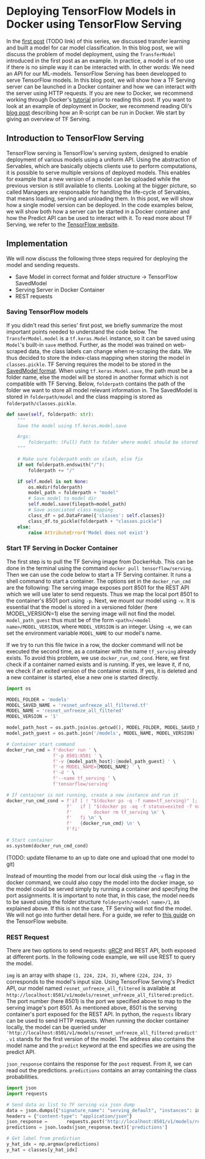 # Deploying TensorFlow Models in Docker using TensorFlow Serving

In the [first post]() (TODO link) of this series, we discussed transfer learning and built a model for car model classification. In this blog post, we will discuss the problem of model deployment, using the `TransferModel` introduced in the first post as an example. In practice, a model is of no use if there is no simple way it can be interacted with. In other words: We need an API for our ML-models. TensorFlow Serving has been developped to serve TensorFlow models. In this blog post, we will show how a TF Serving server can be launched in a Docker container and how we can interact with the server using HTTP requests. If you are new to Docker, we recommend working through Docker's [tutorial](https://docker-curriculum.com/) prior to reading this post. If you want to look at an example of deployment in Docker, we recommend reading Oli's [blog post](https://www.statworx.com/de/blog/running-your-r-script-in-docker/) describing how an R-script can be run in Docker. We start by giving an overview of TF Serving.

## Introduction to TensorFlow Serving

TensorFlow serving is TensorFlow's serving system, designed to enable deployment of various models using a uniform API. Using the abstraction of Servables, which are basically objects clients use to perform computations, it is possible to serve multiple versions of deployed models. This enables for example that a new version of a model can be uploaded while the previous version is still available to clients. Looking at the bigger picture, so called Managers are responsable for handling the life-cycle of Servables, that means loading, serving and unloading them. In this post, we will show how a single model version can be deployed. In the code examples below, we will show both how a server can be started in a Docker container and how the Predict API can be used to interact with it. To read more about TF Serving, we refer to the [TensorFlow website](https://www.tensorflow.org/tfx/guide/serving).

## Implementation

We will now discuss the following three steps required for deploying the model and sending requests.

* Save Model in correct format and folder structure -> TensorFlow SavedModel
* Serving Server in Docker Container
* REST requests

### Saving TensorFlow models

If you didn't read this series' first post, we briefly summarize the most important points needed to understand the code below. The `TransferModel.model` is a `tf.keras.Model` instance, so it can be saved using `Model`'s built-in `save` method. Further, as the model was trained on web-scraped data, the class labels can change when re-scraping the data. We thus decided to store the index-class mapping when storing the model in `classes.pickle`. TF Serving requires the model to be stored in the [SavedModel format](https://www.tensorflow.org/guide/saved_model). When using `tf.keras.Model.save`, the path must be a folder name, else the model will be stored in another format which is not compatible with TF Serving. Below, `folderpath` contains the path of the folder we want to store all model relevant information in. The SavedModel is stored in `folderpath/model` and the class mapping is stored as `folderpath/classes.pickle`.

```python
def save(self, folderpath: str):
    """
    Save the model using tf.keras.model.save

    Args:
        folderpath: (Full) Path to folder where model should be stored
    """

    # Make sure folderpath ends on slash, else fix
    if not folderpath.endswith("/"):
        folderpath += "/"

    if self.model is not None:
        os.mkdir(folderpath)
        model_path = folderpath + "model"
        # Save model to model dir
        self.model.save(filepath=model_path)
        # Save associated class mapping
        class_df = pd.DataFrame({'classes': self.classes})
        class_df.to_pickle(folderpath + "classes.pickle")
    else:
        raise AttributeError('Model does not exist')
```

### Start TF Serving in Docker Container

The first step is to pull the TF Serving image from DockerHub. This can be done in the terminal using the command `docker pull tensorflow/serving`. Then we can use the code below to start a TF Serving container. It runs a shell command to start a container. The options set in the `docker_run_cmd` are the following: The serving image exposes port 8501 for the REST API which we will use later to send requests. Thus we map the local port 8501 to the container's 8501 port using `-p`. Next, we mount our model using `-v`. It is essential that the model is stored in a versioned folder (here MODEL_VERSION=1) else the serving image will not find the model. `model_path_guest` thus must be of the form `<path>/<model name>/MODEL_VERSION`, where `MODEL_VERSION` is an integer. Using `-e`, we can set the environment variable `MODEL_NAME` to our model's name.

If we try to run this file twice in a row, the docker command will not be executed the second time, as a container with the name `tf_serving` already exists. To avoid this problem, we use `docker_run_cmd_cond`. Here, we first check if a container named exists and is running. If yes, we leave it, if no, we check if an exited version of the container exists. If yes, it is deleted and a new container is started, else a new one is started directly. 

```python
import os

MODEL_FOLDER = 'models'
MODEL_SAVED_NAME = 'resnet_unfreeze_all_filtered.tf'
MODEL_NAME = 'resnet_unfreeze_all_filtered'
MODEL_VERSION = '1'

model_path_host = os.path.join(os.getcwd(), MODEL_FOLDER, MODEL_SAVED_NAME, 'model')
model_path_guest = os.path.join('/models', MODEL_NAME, MODEL_VERSION)

# Container start command
docker_run_cmd = f'docker run ' \
                 f'-p 8501:8501 ' \
                 f'-v {model_path_host}:{model_path_guest} ' \
                 f'-e MODEL_NAME={MODEL_NAME} ' \
                 f'-d ' \
                 f'--name tf_serving ' \
                 f'tensorflow/serving'

# If container is not running, create a new instance and run it
docker_run_cmd_cond = f'if [ ! "$(docker ps -q -f name=tf_serving)" ]; then \n' \
                      f'   if [ "$(docker ps -aq -f status=exited -f name=tf_serving)" ]; then 														\n' \
                      f'   		docker rm tf_serving \n' \
                      f'   fi \n' \
                      f'   {docker_run_cmd} \n' \
                      f'fi'

# Start container
os.system(docker_run_cmd_cond)
```

(TODO: update filename to an up to date one and upload that one model to git)

Instead of mounting the model from our local disk using the `-v` flag in the docker command, we could also copy the model into the docker image, so the model could be served simply by running a container and specifying the port assignments. It is important to note that, in this case, the model needs to be saved using the folder structure `folderpath/<model name>/1`, as explained above. If this is not the case, TF Serving will not find the model. We will not go into further detail here. For a guide, we refer to [this guide](https://www.tensorflow.org/tfx/serving/docker#creating_your_own_serving_image) on the TensorFlow website.

### REST Request

There are two options to send requests: [gRCP](https://grpc.io/) and REST API, both exposed at different ports. In the following code example, we will use REST to query the model.

`img` is an array with shape `(1, 224, 224, 3)`, where `(224, 224, 3)` corresponds to the model's input size. Using TensorFlow Serving's Predict API, our model named `resnet_unfreeze_all_filtered` is available at `http://localhost:8501/v1/models/resnet_unfreeze_all_filtered:predict`. The port number (here 8501) is the port we specified above to map to the serving image's port 8501. As mentioned above, 8501 is the serving container's port  exposed for the REST API. In python, the `requests` library can be used to send HTTP requests. When running the docker container locally, the model can be queried under `'http://localhost:8501/v1/models/resnet_unfreeze_all_filtered:predict'`. `v1` stands for the first version of the model. The address also contains the model name and the `predict` keyword at the end specifies we are using the predict API. 

`json_response` contains the response for the `post` request. From it, we can read out the predictions. `predictions` contains an array containing the class probabilities.

```python
import json
import requests

# Send data as list to TF serving via json dump
data = json.dumps({"signature_name": "serving_default", "instances": img.tolist()})
headers = {"content-type": "application/json"}
json_response =       requests.post('http://localhost:8501/v1/models/resnet_unfreeze_all_filtered:predict', 											data=data, headers=headers)
predictions = json.loads(json_response.text)['predictions']

# Get label from prediction
y_hat_idx = np.argmax(predictions)
y_hat = classes[y_hat_idx]
```

